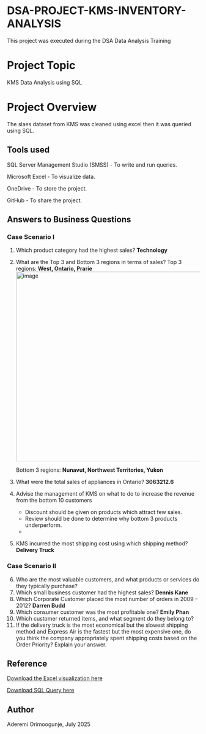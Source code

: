 # DSA-PROJECT-KMS-INVENTORY-ANALYSIS
This project was executed during the DSA Data Analysis Training

# Project Topic
KMS Data Analysis using SQL

# Project Overview
The slaes dataset from KMS was cleaned using excel then it was queried using SQL.

## Tools used
SQL Server Management Studio (SMSS) - To write and run queries.

Microsoft Excel - To visualize data.

OneDrive - To store the project.

GitHub - To share the project.

## Answers to Business Questions
### Case Scenario I
1. Which product category had the highest sales? **Technology**
2. What are the Top 3 and Bottom 3 regions in terms of sales?
   Top 3 regions: **West, Ontario, Prarie**
   <img width="1042" height="495" alt="image" src="https://github.com/user-attachments/assets/ab8745f5-5cde-47bc-9c39-b737a39225b5" />

   Bottom 3 regions: **Nunavut, Northwest Territories, Yukon**
4. What were the total sales of appliances in Ontario? **3063212.6**
5. Advise the management of KMS on what to do to increase the revenue from the bottom 10 customers
   - Discount should be given on products which attract few sales.
   - Review should be done to determine why bottom 3 products underperform.
   - 
6. KMS incurred the most shipping cost using which shipping method? **Delivery Truck**
   
### Case Scenario II
6. Who are the most valuable customers, and what products or services do they typically purchase?
7. Which small business customer had the highest sales? **Dennis Kane**
8. Which Corporate Customer placed the most number of orders in 2009 – 2012? **Darren Budd**
9. Which consumer customer was the most profitable one? **Emily Phan**
10. Which customer returned items, and what segment do they belong to? 
11. If the delivery truck is the most economical but the slowest shipping method and Express Air is the fastest but the most expensive one, do you think the company appropriately spent shipping costs based on the Order Priority? Explain your answer. 

## Reference
[Download the Excel visualization here](https://1drv.ms/x/c/d5bcb49ac4662299/EabktZjH59ROty9s9f32j6cBvwPrzZY7N1zipvbqc91NjA?e=YeTKIs)

[Download SQL Query here](https://1drv.ms/u/c/d5bcb49ac4662299/Efv0dDEu3oNHlLU0fE1RfeEBlf8Cwpc184nIr7pZ8VFZng?e=7zEZKz) 

## Author
Aderemi Orimoogunje, July 2025
